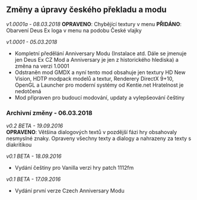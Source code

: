 ## Změny a úpravy českého překladu a modu

_v1.0001a - 08.03.2018_
**OPRAVENO**: Chybějící textury v menu
**PŘIDÁNO**: Obarvení Deus Ex loga v menu na podobu České vlajky

_v1.0001 - 05.03.2018_
- Kompletní předělání Anniversary Modu (Instalace atd. Dále se jmenuje jen Deus Ex CZ Mod a Anniversary je jen z historického hlediska) a změna na verzi 1.0001
- Odstraněn mod GMDX a nyní tento mod obsahuje jen textury HD New Vision, HDTP modpack modelů a textur, Renderery DirectX 9+10, OpenGL a Launcher pro 
moderní systémy od Kentie.net Hratelnost je nedotčená
- Mod připraven pro budoucí modování, updaty a vylepšeování češtiny

### Archivní změny - 06.03.2018
_v0.2 BETA - 19.09.2016_<br />
**OPRAVENO**: Většina dialogových textů v pozdější fázi hry obsahovaly nesmyslné znaky. Opraveny všechny texty a dialogy a nahrazeny za texty s diakritikou

_v0.1 BETA - 18.09.2016_
- Vydání češtiny pro Vanilla verzi hry patch 1112fm

_v0.1 BETA - 17.09.2016_
- Vydání první verze Czech Anniversary Modu